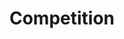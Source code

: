 ---
layout: competition
id: competition
permalink: /competition/
nav: true
nav-order: 5

title: Compet&shy;ition
long-title: Win an opulent spa escape plus £1000 ELEMIS shopping spree
intro: In the idyllic and historic spa town of Harrogate sits Rudding Park, a gorgeous manor getaway where luxury and relaxation await. From long spa dips to private cinema screenings, luxury skincare shopping spree and exquisite dining, this competition is set to replenish even the most wearied traveller.
enter-cta: Enter Now

features:

  - id: rudding-park
    title: Stay at the Exquisite Rudding Park Hotel
    description: Enjoy a two-night B&B stay in the gorgeous Follifoot Wing Room at Rudding Park, where contemporary design meets classic manor charms. Enjoy dinner one night at your choice of restaurants – the award-winning Horto, or laidback Clocktower, and spend the other night kicking back in the hotel’s cinema for a private screening with champagne and popcorn.

  - id: experiences
    title: Get Fully Pampered in the Hotel Spa
    description: For the duration of your stay, you’ll have unlimited access to Rudding Park’s exclusive spa. Reset with hydrotherapy and thermal experiences in the rooftop spa and garden, before indulging in a bespoke treatment for you and your plus one.

  - id: voucher
    title: Go on a £1000 ELEMIS Shopping Spree
    description: Your wellness escape doesn’t end here; refresh your beauty regime with £1000 to spend at ELEMIS. Fill your shopping basket with products by Britain’s no.1 luxury skincare company and revitalise your skincare rituals.


competition-form:
  id: comp
  post-url: "#getFormUrl"
  expiry-date: 2050-01-01
  fields:
    - id: name
      type: text
      label: Name
      required: true
    - id: email
      type: email
      label: Email
      required: true
    - id: qualify
      type: radio
      label: Are you a UK resident and over the age of 18?
      required: true
      options:
        - id: qualify-true
          label: 'Yes'
          value: 'yes'
        - id: qualify-false
          label: 'No'
          value: 'no'
          invalid: true
    - id: opt-in
      type: radio
      label: Would you like to receive emails from our Partner brand?
      required: true
      options:
        - id: opt-in-true
          label: 'Yes'
          value: 'yes'
        - id: opt-in-false
          label: 'No'
          value: 'no'
    - id: storytime
      type: text-long
      label: Tell us about your favourite travel experience
      required: true
    - id: eggs
      type: select
      label: What is your favourite continent?
      required: true
      options:
        - label: Africa
          value: africa
        - label: Antarctica
          value: antarctica
        - label: Asia
          value: asia
        - label: Europe
          value: europe
        - label: North America
          value: north-america
        - label: Oceania
          value: oceania
        - label: South America
          value: south-america
    - id: contact
      type: checkbox
      label: Do you have a preference on how we should contact you?
      required: true
      options:
        - id: contact-email
          label: Email
          value: email
        - id: contact-post
          label: Post
          value: post
        - id: contact-phone
          label: Phone
          value: phone
    - id: week
      type: select
      label: What is your favourite day of the week?
      options:
        - label: Monday
          value: mon
        - label: Tuesday
          value: tue
        - label: Wednesday
          value: wed
        - label: Thursday
          value: thur
        - label: Friday
          value: fri
        - label: Saturday
          value: sat
        - label: Sunday
          value: sun
  submit: Submit Entry
  terms: >
    By submitting your entry, you agree to the <a href="#" class="js-open-modal link--underlined" data-open-modal="competition-terms">terms and conditions</a> of this competition
---